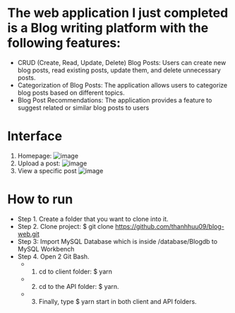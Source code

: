 # The web application I just completed is a Blog writing platform with the following features:
- CRUD (Create, Read, Update, Delete) Blog Posts: Users can create new blog posts, read existing posts, update them, and delete unnecessary posts. 
- Categorization of Blog Posts: The application allows users to categorize blog posts based on different topics. 
- Blog Post Recommendations: The application provides a feature to suggest related or similar blog posts to users
# Interface
1. Homepage: ![image](https://github.com/thanhhuu09/blog-web/assets/58838162/17bcb8f5-3e05-4910-8308-bd22ef9ddcb3)
2. Upload a post: ![image](https://github.com/thanhhuu09/blog-web/assets/58838162/b02e91af-ea81-4019-a08e-95a9751747a5)
3. View a specific post ![image](https://github.com/thanhhuu09/blog-web/assets/58838162/4ce49a3e-5933-42eb-a784-09dd274f4664)

# How to run

- Step 1. Create a folder that you want to clone into it.
- Step 2. Clone project: $ git clone https://github.com/thanhhuu09/blog-web.git
- Step 3: Import MySQL Database which is inside /database/Blogdb to MySQL Workbench
- Step 4. Open 2 Git Bash.
	- 1. cd to client folder: $ yarn
	- 2. cd to the API folder: $ yarn. 
  - 3. Finally, type $ yarn start in both client and API folders.
